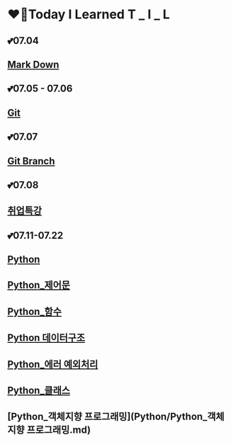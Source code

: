 # ❤️‍🔥Today I Learned	T  _  I  _  L

 

## 💕07.04

## [Mark Down](MarkDown/markDown_summary.md)	

## 💕07.05 - 07.06 

## [Git](Git/Git_summary.md)

## 💕07.07

## [Git Branch](Git/Git_branch.md)

## 💕07.08

## [취업특강](취업특강/취업특강_07.08/0708_취업특강.md)

## 💕07.11-07.22

## [Python](Python/Python.md)

## [Python_제어문](Python/Python_제어문.md)

## [Python_함수](Python/Python_함수)

## [Python 데이터구조](Python/Python_데이터구조.md)

## [Python_에러 예외처리](Python/Python_에러_예외처리.md)

## [Python_클래스](Python/Python_클래스.md)

## [Python_객체지향 프로그래밍](Python/Python_객체지향 프로그래밍.md)